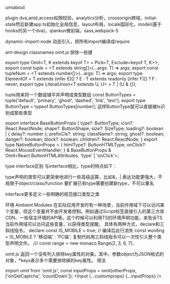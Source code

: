 umiabout 

plugin dva,antd,access权限校验，analytics分析，crossorigin跨域，initial-state然后新建app.ts初始化全局信息，layout布局，locale国际化，model(基于hooks的另一个dva)，qiankun微前端，sass,webpack-5

dynamic-import-node 动态引入，把所有import编译成require

ant-design
classnames   omit.js 排除一些键

export type Omit<T, K extends keyof T> = Pick<T, Exclude<keyof T, K>>;
export const tuple = <T extends string[]>(...args: T) => args;
export const tupleNum = <T extends number[]>(...args: T) => args;
export type ElementOf<T> = T extends (infer E)[] ? E : T extends readonly (infer F)[] ? F : never;
export type LiteralUnion<T extends U, U> = T | (U & {});

tuple用来将一个数组铺平并声明成类型数组
const ButtonTypes = tuple('default', 'primary', 'ghost', 'dashed', 'link', 'text');
export type ButtonType = typeof ButtonTypes[number];
这样ButtonType就可以直接被ts识别成那些类型

<!-- 定义属性类型，排除原生节点的一些属性 -->
export interface BaseButtonProps {
  type?: ButtonType;
  icon?: React.ReactNode;
  shape?: ButtonShape;
  size?: SizeType;
  loading?: boolean | { delay?: number };
  prefixCls?: string;
  className?: string;
  ghost?: boolean;
  danger?: boolean;
  block?: boolean;
  children?: React.ReactNode;
}
export type NativeButtonProps = {
  htmlType?: ButtonHTMLType;
  onClick?: React.MouseEventHandler<HTMLElement>;
} & BaseButtonProps &
  Omit<React.ButtonHTMLAttributes<any>, 'type' | 'onClick'>;

  type interface区别
与interface相比，type的特点如下：

type声明的类型可以更简单地进行一些高级运算，比如&，|
表达功能更强大，不局限于object/class/function
要扩展已有type需要创建新type，不可以重名

interface更多定义一些明确的规范接口类型之类

环境 Ambient Modules
在实际应用开发时有一种场景，当前作用域下可以访问某个变量，但这个变量并不由开发者控制。例如通过Script标签直接引入的第三方库CDN、一些宿主环境的API等。这个时候可以利用TS的环境声明功能，来告诉TS当前作用域可以访问这些变量，以获得类型提醒。
具体有两种方式，declare和三斜线指令。
declare const IS_MOBILE = true;    // 编译后此行消失
const wording = IS_MOBILE ? '移动端' : 'PC端';
复制代码用三斜线指令可以一次性引入整个类型声明文件。
/// <reference path="../typings/monaco.d.ts" />
const range = new monaco.Range(2, 3, 6, 7);

omit.js
返回一个没有列入排除key属性的对象。其中，参数object为JSON格式的对象，*keys表示多个需要排除掉的key属性。
用法

import omit from 'omit.js';
const inputProps = omit(otherProps, ['onGetCaptcha', 'countDown']);
<Input {...customprops} {...inputProps} />

